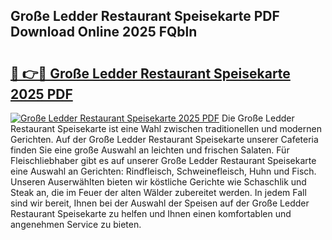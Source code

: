 ## Große Ledder Restaurant Speisekarte PDF Download Online 2025 FQbln

# <h2><a href="http://gc66a8e.nevu.top/?p=Gro%c3%9fe+Ledder+Restaurant+Speisekarte">🔗 👉🔴 Große Ledder Restaurant Speisekarte 2025 PDF</a></h2>

[![Große Ledder Restaurant Speisekarte 2025 PDF](https://i.imgur.com/dBaPXMq.png)](http://gc66a8e.nevu.top/?p=Gro%c3%9fe+Ledder+Restaurant+Speisekarte)
Die Große Ledder Restaurant Speisekarte ist eine Wahl zwischen traditionellen und modernen Gerichten. Auf der Große Ledder Restaurant Speisekarte unserer Cafeteria finden Sie eine große Auswahl an leichten und frischen Salaten. Für Fleischliebhaber gibt es auf unserer Große Ledder Restaurant Speisekarte eine Auswahl an Gerichten: Rindfleisch, Schweinefleisch, Huhn und Fisch. Unseren Auserwählten bieten wir köstliche Gerichte wie Schaschlik und Steak an, die im Feuer der alten Wälder zubereitet werden. In jedem Fall sind wir bereit, Ihnen bei der Auswahl der Speisen auf der Große Ledder Restaurant Speisekarte zu helfen und Ihnen einen komfortablen und angenehmen Service zu bieten.
